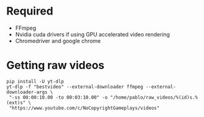 # Required 

 * FFmpeg
 * Nvidia cuda drivers if using GPU accelerated video rendering
 * Chromedriver and google chrome


# Getting raw videos

```
pip install -U yt-dlp
yt-dlp -f "bestvideo" --external-downloader ffmpeg --external-downloader-args \
 "-ss 00:00:10.00 -to 00:03:10.00" -o "/home/pablo/raw_videos/%(id)s.%(ext)s" \
 "https://www.youtube.com/c/NoCopyrightGameplays/videos"
```

